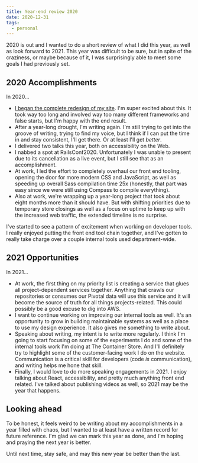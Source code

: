 ```yaml
---
title: Year-end review 2020
date: 2020-12-31
tags: 
  - personal
---
```


2020 is out and I wanted to do a short review of what I did this year, as well as look forward to 2021. This year was difficult to be sure, but in spite of the craziness, or maybe because of it, I was surprisingly able to meet some goals I had previously set.

## 2020 Accomplishments

In 2020...

- [I began the complete redesign of my site](https://www.falldowngoboone.com/blog/how-im-redesigning-my-blog/). I'm super excited about this. It took way too long and involved way too many different frameworks and false starts, but I'm happy with the end result.
- After a year-long drought, I'm writing again. I'm still trying to get into the groove of writing, trying to find my voice, but I think if I can put the time in and stay consistent, I'll get there. Or at least I'll get *better*.
- I delivered two talks this year, both on accessibility on the Web.
- I nabbed a spot at RailsConf2020. Unfortunately I was unable to present due to its cancellation as a live event, but I still see that as an accomplishment.
- At work, I led the effort to completely overhaul our front end tooling, opening the door for more modern CSS and JavaScript, as well as speeding up overall Sass compilation time 25x (honestly, that part was easy since we were still using Compass to compile everything).
- Also at work, we're wrapping up a year-long project that took about eight months more than it should have. But with shifting priorities due to temporary store closings as well as a focus on uptime to keep up with the increased web traffic, the extended timeline is no surprise.

I've started to see a pattern of excitement when working on developer tools. I really enjoyed putting the front end tool chain together, and I've gotten to really take charge over a couple internal tools used department-wide.

## 2021 Opportunities

In 2021...

- At work, the first thing on my priority list is creating a service that glues all project-dependent services together. Anything that crawls our repositories or consumes our Pivotal data will use this service and it will become the source of truth for all things projects-related. This could possibly be a good excuse to dig into AWS.
- I want to continue working on improving our internal tools as well. It's an opportunity to grow in building maintainable systems as well as a place to use my design experience. It also gives me something to write about.
- Speaking about writing, my intent is to write more regularly. I think I'm going to start focusing on some of the experiments I do and some of the internal tools work I'm doing at The Container Store. And I'll definitely try to highlight some of the customer-facing work I do on the website. Communication is a critical skill for developers (code *is* communication), and writing helps me hone that skill.
- Finally, I would love to do more speaking engagements in 2021. I enjoy talking about React, accessibility, and pretty much anything front end related. I've talked about publishing videos as well, so 2021 may be the year that happens.

## Looking ahead

To be honest, it feels weird to be writing about my accomplishments in a year filled with chaos, but I wanted to at least have a written record for future reference. I'm glad we can mark this year as done, and I'm hoping and praying the next year is better.

Until next time, stay safe, and may this new year be better than the last.
